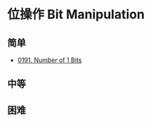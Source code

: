 # 位操作 Bit Manipulation

## 简单

- [0191. Number of 1 Bits](../0191.number-of-1-bits/README.md)

## 中等

## 困难